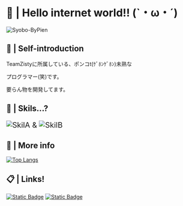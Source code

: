 # 👋 | Hello internet world!! (`・ω・´)

![Syobo-ByPien](https://github.com/user-attachments/assets/5182158a-7d3f-460e-b5fd-b0f3db2f0b90)

## 🤔 | Self-introduction
TeamZistyに所属している、ポンコt(ｹﾞﾎﾝｹﾞﾎﾝ)未熟な

プログラマー(笑)です。

要らん物を開発してます。

## 🔨 | Skils...?

<p style="font-size : 20px"><img alt="SkilA" src="https://skillicons.dev/icons?theme=dark&perline=7&i=html,css,cs,visualstudio,vscode,powershell" /> & <img alt="SkilB" src="https://skillicons.dev/icons?theme=dark&perline=7&i=windows,raspberrypi" /></p>

## 💠 | More info

[![Top Langs](https://github-readme-stats.vercel.app/api/top-langs/?username=syobosyobonn&theme=vue-dark&show_icons=true&layout=compact)](https://github.com/mo-ri-regen/github-readme-stats)

## 📋 | Links!

<a href="syobosyobonn.github.io"><img alt="Static Badge" src="https://img.shields.io/badge/My_Page-Click_here!-green"></a>
<a href="x.com/@Syobosyobonn"><img alt="Static Badge" src="https://img.shields.io/badge/My_Twitter-Click_here!-blue"></a>
